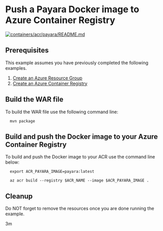 
# Push a Payara Docker image to Azure Container Registry

[![containers/acr/payara/README.md](https://github.com/Azure-Samples/java-on-azure-examples/actions/workflows/containers_acr_payara_README_md.yml/badge.svg)](https://github.com/Azure-Samples/java-on-azure-examples/actions/workflows/containers_acr_payara_README_md.yml)

## Prerequisites

This example assumes you have previously completed the following examples.

1. [Create an Azure Resource Group](../../../general/group/create/README.md)
1. [Create an Azure Container Registry](../create/README.md)

<!-- workflow.cron(0 7 * * 2) -->
<!-- workflow.include(../create/README.md) -->

## Build the WAR file

<!-- workflow.run()

cd containers/acr/payara

  -->

To build the WAR file use the following command line:

```shell
  mvn package
```

## Build and push the Docker image to your Azure Container Registry

To build and push the Docker image to your ACR use the command line below:

```shell
  export ACR_PAYARA_IMAGE=payara:latest

  az acr build --registry $ACR_NAME --image $ACR_PAYARA_IMAGE .
```

<!-- workflow.run()

cd ../../..

  -->

<!-- workflow.directOnly()

export RESULT=$(az acr repository show --name $ACR_NAME --image $ACR_PAYARA_IMAGE)
az group delete --name $RESOURCE_GROUP --yes || true

if [[ -z $RESULT ]]; then
  echo "Unable to find $ACR_PAYARA_IMAGE image"
  exit 1
fi

  -->

## Cleanup

Do NOT forget to remove the resources once you are done running the example.

3m
